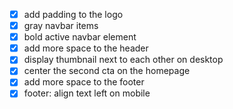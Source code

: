 - [x] add padding to the logo
- [x] gray navbar items
- [x] bold active navbar element
- [x] add more space to the header
- [x] display thumbnail next to each other on desktop
- [x] center the second cta on the homepage
- [x] add more space to the footer
- [x] footer: align text left on mobile
